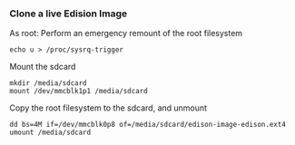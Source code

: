 ### Clone a live Edision Image

As root:
Perform an emergency remount of the root filesystem
```
echo u > /proc/sysrq-trigger
```
Mount the sdcard
```
mkdir /media/sdcard
mount /dev/mmcblk1p1 /media/sdcard
```
Copy the root filesystem to the sdcard, and unmount
```
dd bs=4M if=/dev/mmcblk0p8 of=/media/sdcard/edison-image-edison.ext4
umount /media/sdcard
```
